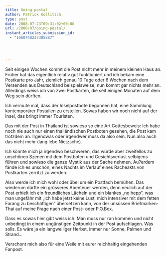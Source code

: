 ```yaml
---
title: Going postal
author: Patrick Kollitsch
type: post
date: 2008-07-23T09:31:02+00:00
url: /2008/07/going-postal/
instant_articles_submission_id:
  - "1060748237385887"




---
```

Seit einigen Wochen kommt die Post nicht mehr in meinem kleinen Haus an. Früher hat das eigentlich relativ gut funktioniert und ich bekam eine Postkarte pro Jahr, ziemlich genau 10 Tage oder 6 Wochen nach dem Versenden aus Deutschland beispielsweise, nun kommt gar nichts mehr an. Allerdings weiss ich von zwei Postkarten, die seit einigen Monaten auf dem Weg sein dürften.

Ich vermute mal, dass der Inselpostbote begonnen hat, eine Sammlung kontemporärer Postalien zu erstellen. Sowas haben wir noch nicht auf der Insel, das bringt immer Touristen.

Das mit der Post in Thailand ist sowieso so eine Art Gottesbeweis: Ich habe noch nie auch nur einen thailändischen Postboten gesehen, die Post kam trotzdem an. Irgendwas oder irgendwer muss da also sein. Nun also auch das nicht mehr (lang lebe Nietzsche). 

Ich könnte mich ja irgendwo beschweren, das würde aber zweifellos zu unschönen Szenen mit dem Postboten und Gesichtsverlust selbigens führen und sowieso die ganze Mystik aus der Sache nehmen. Au?erdem fände ich es unschön, eines Nachts im Verlauf eines Racheakts von Postkarten zerritzt zu werden. 

Also werde ich mich wohl oder übel um ein Postfach bemühen. Das wiederum dürfte ein grösseres Abenteuer werden, denn neulich auf der Post erhielt ich ein freundliches Lächeln und ein blankes &#8222;no hepp&#8220;, was man ungefähr mit &#8222;ich habe jetzt keine Lust, mich intensiver mit dem fetten Farang zu beschäftigen&#8220; übersetzen kann, von der unsüssen Briefmarken-Thai auf meine Frage nach einer Post- oder P.O.Box.

Dass es sowas hier gibt weiss ich. Man muss nur ran kommen und nicht unbedingt in einem ungünstigen Zeitpunkt in der Post aufschlagen. Was solls. Es wäre ja ein langweiliger Herbst, immer nur Sonne, Palmen und Strand&#8230;

Verschont mich also für eine Weile mit eurer reichhaltig eingehenden Fanpost.